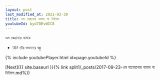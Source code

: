 ```yaml
---
layout: post
last_modified_at: 2021-03-30
title: ওম স্নেহানায় নামায গা টাইমস
youtubeId: byd7DEvWIC8
---
```

 
 
 ওম স্নেহানায় নামায  
 
 -  যিনি তাঁর ভক্তদের বন্ধু 
 
  
 
  
 
 
 
 
 
 


{% include youtubePlayer.html id=page.youtubeId %}
 
[Next]({{ site.baseurl }}{% link  split1/_posts/2017-09-23-ওম যাস্নেহানায় নামায গা টাইমস.md%})
 

